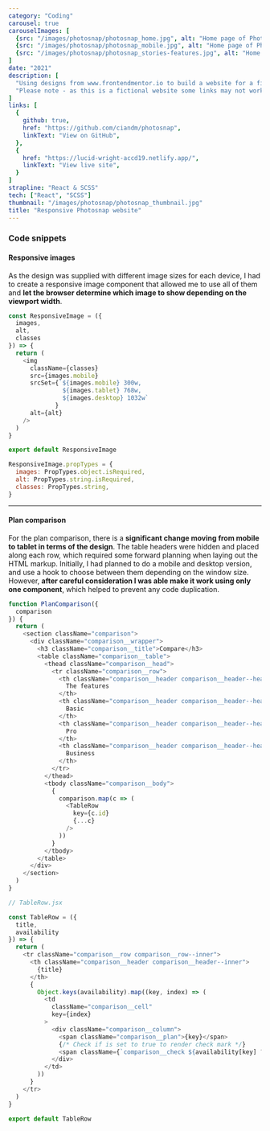 ```yaml
---
category: "Coding"
carousel: true
carouselImages: [
  {src: "/images/photosnap/photosnap_home.jpg", alt: "Home page of Photosnap"},
  {src: "/images/photosnap/photosnap_mobile.jpg", alt: "Home page of Photosnap"},
  {src: "/images/photosnap/photosnap_stories-features.jpg", alt: "Home page of Photosnap"},
]
date: "2021"
description: [
  "Using designs from www.frontendmentor.io to build a website for a fictional landing page, for a platform called Photosnap, which makes it easy to share for photographers to share their photos and connect with others. It included the strong use of imagery throughout, with a full-width design implemented that really helps showcase images.",
  "Please note - as this is a fictional website some links may not work properly."
]
links: [
  {
    github: true,
    href: "https://github.com/ciandm/photosnap",
    linkText: "View on GitHub",
  },
  {
    href: "https://lucid-wright-accd19.netlify.app/",
    linkText: "View live site",
  }
]
strapline: "React & SCSS"
tech: ["React", "SCSS"]
thumbnail: "/images/photosnap/photosnap_thumbnail.jpg"
title: "Responsive Photosnap website"
---
```


### Code snippets

#### Responsive images
As the design was supplied with different image sizes for each device, I had to create a responsive image component that allowed me to use all of them and **let the browser determine which image to show depending on the viewport width**.

```javascript
const ResponsiveImage = ({
  images,
  alt,
  classes
}) => {
  return (
    <img
      className={classes}
      src={images.mobile}
      srcSet={`${images.mobile} 300w, 
               ${images.tablet} 768w, 
               ${images.desktop} 1032w`
             }
      alt={alt}
    />
  )
}

export default ResponsiveImage

ResponsiveImage.propTypes = {
  images: PropTypes.object.isRequired,
  alt: PropTypes.string.isRequired,
  classes: PropTypes.string,
}
```

---

#### Plan comparison
For the plan comparison, there is a **significant change moving from mobile to tablet in terms of the design**. The table headers were hidden and placed along each row, which required some forward planning when laying out the HTML markup. Initially, I had planned to do a mobile and desktop version, and use a hook to choose between them depending on the window size. However, **after careful consideration I was able make it work using only one component**, which helped to prevent any code duplication.

```javascript
function PlanComparison({
  comparison
}) {
  return (
    <section className="comparison">
      <div className="comparison__wrapper">
        <h3 className="comparison__title">Compare</h3>
        <table className="comparison__table">
          <thead className="comparison__head">
            <tr className="comparison__row">
              <th className="comparison__header comparison__header--head">
                The features
              </th>
              <th className="comparison__header comparison__header--head">
                Basic
              </th>
              <th className="comparison__header comparison__header--head">
                Pro
              </th>
              <th className="comparison__header comparison__header--head">
                Business
              </th>
            </tr>
          </thead>
          <tbody className="comparison__body">
            {
              comparison.map(c => (
                <TableRow
                  key={c.id}
                  {...c}
                />
              ))
            }
          </tbody>
        </table>
      </div>
    </section>
  )
}

// TableRow.jsx

const TableRow = ({
  title,
  availability
}) => {
  return (
    <tr className="comparison__row comparison__row--inner">
      <th className="comparison__header comparison__header--inner">
        {title}
      </th>
      {
        Object.keys(availability).map((key, index) => (
          <td
            className="comparison__cell"
            key={index}
          >
            <div className="comparison__column">
              <span className="comparison__plan">{key}</span>
              {/* Check if is set to true to render check mark */}
              <span className={`comparison__check ${availability[key] ? 'comparison__check--checked' : ''}`} />
            </div>
          </td>
        ))
      }
    </tr>
  )
}

export default TableRow

```